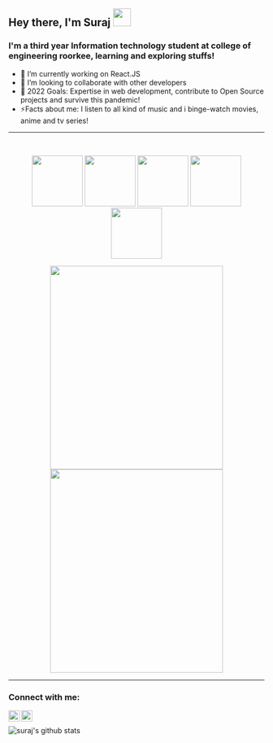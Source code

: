 ## Hey there, I'm Suraj <img src="https://media.giphy.com/media/hvRJCLFzcasrR4ia7z/giphy.gif" width="35px">


### I'm a third year Information technology student at college of engineering roorkee, learning and exploring stuffs!

- 🔭 I’m currently working on React.JS
- 🚀 I’m looking to collaborate with other developers
- 🥅 2022 Goals: Expertise in web development, contribute to Open Source projects and survive this pandemic!
- ⚡Facts about me: I listen to all kind of music and i binge-watch movies, anime and tv series!

---
<br>

<p align="center">
  <img src="https://media3.giphy.com/media/ln7z2eWriiQAllfVcn/200w.webp" width="100">
  <img src="https://i.giphy.com/media/eNAsjO55tPbgaor7ma/200w.webp" width="100">
  <img src="https://media3.giphy.com/media/kdFc8fubgS31b8DsVu/giphy.webp" width="100">
  <img src="https://i.giphy.com/media/KzJkzjggfGN5Py6nkT/200.webp" width="100">
  <img src="https://i.giphy.com/media/IdyAQJVN2kVPNUrojM/200.webp" width="100">

<br>


<p align="center">
<img src="https://octodex.github.com/images/daftpunktocat-thomas.gif" height="400px" width="340px"> 

<img src="https://octodex.github.com/images/heisencat.png" height="400px" width="340px"> 
 </p>


---

### Connect with me:

[<img align="left" alt="suraj kumar| LinkedIn" width="22px" src="https://cdn.jsdelivr.net/npm/simple-icons@v3/icons/linkedin.svg" />][linkedin]
[<img align="left" alt="Suraj kumar| Instagram" width="22px" src="https://cdn.jsdelivr.net/npm/simple-icons@v3/icons/instagram.svg" />][instagram]
<br>


<img align="left" alt="suraj's github stats" src="https://github-readme-stats-sooty-rho.vercel.app/api?username=surajat17&show_icons=true&theme=dracula" />




[instagram]: https://instagram.com/_suraj_xd

[linkedin]: https://www.linkedin.com/in/suraj-kumar-1538a0186



